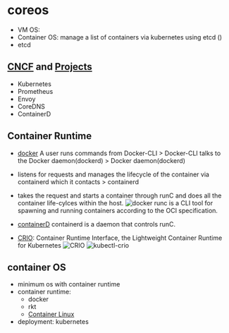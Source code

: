 # coreos
- VM OS:
- Container OS:  manage a list of containers via kubernetes using etcd ()
- etcd

## [CNCF](https://www.cncf.io/) and [Projects](https://www.cncf.io/projects/)
- Kubernetes
- Prometheus
- Envoy
- CoreDNS
- ContainerD

## Container Runtime 
- [docker](https://www.docker.com/)
A user runs commands from Docker-CLI > Docker-CLI talks to the Docker daemon(dockerd) > Docker daemon(dockerd) 
- listens for requests and manages the lifecycle of the container via containerd which it contacts > containerd 
- takes the request and starts a container through runC and does all the container life-cylces within the host.
![docker](https://computingforgeeks.com/wp-content/uploads/2019/12/Docker1.11-1024x590.png)
runc is a CLI tool for spawning and running containers according to the OCI specification.

- [containerD](https://containerd.io/)
containerd is a daemon that controls runC.

- [CRIO](https://cri-o.io/): Container Runtime Interface, the Lightweight Container Runtime for Kubernetes
![CRIO](https://computingforgeeks.com/wp-content/uploads/2019/12/Kubernetes-1024x620.png)
![kubectl-crio](https://vmblog.com/images/kubelet-node.png)

## container OS
- minimum os with container runtime 
- container runtime: 
    - docker
    - rkt 
    - [Container Linux](https://en.wikipedia.org/wiki/Container_Linux)
- deployment: kubernetes
